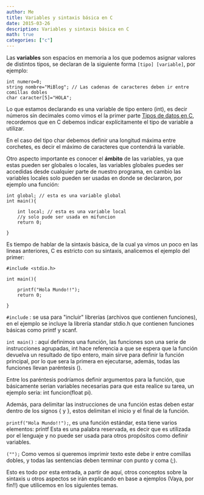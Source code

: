 ```yaml
---
author: Me
title: Variables y sintaxis básica en C
date: 2015-03-26
description: Variables y sintaxis básica en C
math: true
categories: ["c"]
---
```


Las **variables** son espacios en memoria a los que podemos asignar valores de distintos tipos, se declaran de la siguiente forma  	`[tipo] [variable]`, por ejemplo:
```language-c
int numero=0;
string nombre="MiBlog"; // Las cadenas de caracteres deben ir entre comillas dobles
char caracter[5]="HOLA";
```
Lo que estamos declarando es una variable de tipo entero (int), es decir números sin decimales como vimos el la primer parte [Tipos de datos en C](https://sergiovp.dev/tipos-de-datos-en/), recordemos que en C debemos indicar explícitamente el tipo de variable a utilizar.

En el caso del tipo char debemos definir una longitud máxima entre corchetes, es decir el máximo de caracteres que contendrá la variable.

Otro aspecto importante es conocer el **ámbito** de las variables, ya que estas pueden ser globales o locales, las variables globales puedes ser accedidas desde cualquier parte de nuestro programa, en cambio las variables locales solo pueden ser usadas en donde se declararon, por ejemplo una función:
```language-c
int global; // esta es una variable global
int main(){

	int local; // esta es una variable local
    //y solo pude ser usada en mifuncion
	return 0;

}
```
Es tiempo de hablar de la sintaxis básica, de la cual ya vimos un poco en las lineas anteriores, C es estricto con su sintaxis, analicemos el ejemplo del primer:
```language-c
#include <stdio.h>

int main(){

	printf("Hola Mundo!!");
	return 0;

}
```
`#include` : se usa para "incluir" librerías (archivos que contienen funciones), en el ejemplo se incluye la librería standar stdio.h que contienen funciones básicas como printf y scanf.

`int main()` : aquí definimos una función, las funciones son una serie de instrucciones agrupadas, int hace referencia a que se espera que la función devuelva un resultado de tipo entero, main sirve para definir la función principal, por lo que sera la primera en ejecutarse, además, todas las funciones llevan paréntesis ().

Entre los paréntesis podríamos definir argumentos para la función, que básicamente serian variables necesarias para que esta realice su tarea, un ejemplo seria: int funcion(float pi).

Además, para delimitar las instrucciones de una función estas deben estar dentro de los signos { y }, estos delimitan el inicio y el final de la función.

`printf("Hola Mundo!!");`, es una función estándar, esta tiene varios elementos:
printf Esta es una palabra reservada, es decir que es utilizada por el lenguaje y no puede ser usada para otros propósitos como definir variables.

`("");` Como vemos si queremos imprimir texto este debe ir entre comillas dobles, y todas las sentencias deben terminar con punto y coma (;).

Esto es todo por esta entrada, a partir de aquí, otros conceptos sobre la sintaxis u otros aspectos se irán explicando en base a ejemplos (Vaya, por fin!!) que utilicemos en los siguientes temas.

